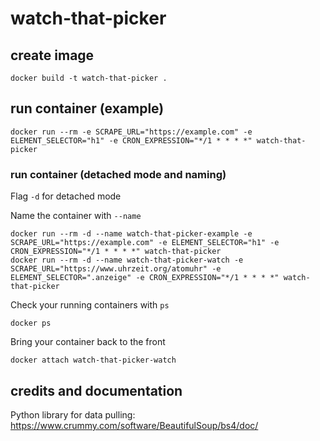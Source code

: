 # watch-that-picker
## create image
```
docker build -t watch-that-picker .
```
## run container (example)
```
docker run --rm -e SCRAPE_URL="https://example.com" -e ELEMENT_SELECTOR="h1" -e CRON_EXPRESSION="*/1 * * * *" watch-that-picker
```
### run container (detached mode and naming)
Flag ```-d``` for detached mode

Name the container with ```--name```
```
docker run --rm -d --name watch-that-picker-example -e SCRAPE_URL="https://example.com" -e ELEMENT_SELECTOR="h1" -e CRON_EXPRESSION="*/1 * * * *" watch-that-picker
docker run --rm -d --name watch-that-picker-watch -e SCRAPE_URL="https://www.uhrzeit.org/atomuhr" -e ELEMENT_SELECTOR=".anzeige" -e CRON_EXPRESSION="*/1 * * * *" watch-that-picker
```
Check your running containers with ```ps```
```
docker ps
```
Bring your container back to the front
```
docker attach watch-that-picker-watch
```
## credits and documentation
Python library for data pulling: https://www.crummy.com/software/BeautifulSoup/bs4/doc/